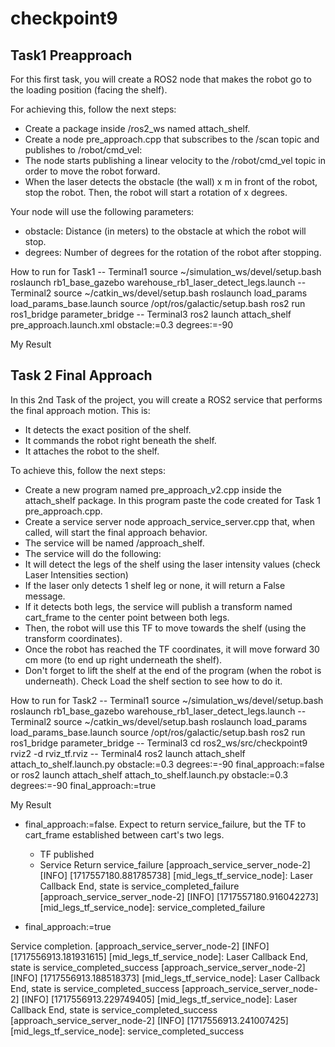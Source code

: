 # checkpoint9

## Task1 Preapproach

For this first task, you will create a ROS2 node that makes the robot go to the loading position (facing the shelf).

For achieving this, follow the next steps:

- Create a package inside /ros2_ws named attach_shelf.
- Create a node pre_approach.cpp that subscribes to the /scan topic and publishes to /robot/cmd_vel:
- The node starts publishing a linear velocity to the /robot/cmd_vel topic in order to move the robot forward.
- When the laser detects the obstacle (the wall) x m in front of the robot, stop the robot. Then, the robot will start a rotation of x degrees.

Your node will use the following parameters:

- obstacle: Distance (in meters) to the obstacle at which the robot will stop.
- degrees: Number of degrees for the rotation of the robot after stopping.

How to run for Task1
-- Terminal1
source ~/simulation_ws/devel/setup.bash
roslaunch rb1_base_gazebo warehouse_rb1_laser_detect_legs.launch
-- Terminal2
source ~/catkin_ws/devel/setup.bash
roslaunch load_params load_params_base.launch
source /opt/ros/galactic/setup.bash
ros2 run ros1_bridge parameter_bridge
-- Terminal3
ros2 launch attach_shelf pre_approach.launch.xml obstacle:=0.3 degrees:=-90

My Result


## Task 2   Final Approach 
In this 2nd Task of the project, you will create a ROS2 service that performs the final approach motion. This is:

- It detects the exact position of the shelf.
- It commands the robot right beneath the shelf.
- It attaches the robot to the shelf.


To achieve this, follow the next steps:
- Create a new program named pre_approach_v2.cpp inside the attach_shelf package. In this program paste the code created for Task 1 pre_approach.cpp.
- Create a service server node approach_service_server.cpp that, when called, will start the final approach behavior.
- The service will be named /approach_shelf.
- The service will do the following:
- It will detect the legs of the shelf using the laser intensity values (check Laser Intensities section)
- If the laser only detects 1 shelf leg or none, it will return a False message.
- If it detects both legs, the service will publish a transform named cart_frame to the center point between both legs.
- Then, the robot will use this TF to move towards the shelf (using the transform coordinates).
- Once the robot has reached the TF coordinates, it will move forward 30 cm more (to end up right underneath the shelf).
- Don't forget to lift the shelf at the end of the program (when the robot is underneath). Check Load the shelf section to see how to do it.


How to run for Task2
-- Terminal1
source ~/simulation_ws/devel/setup.bash
roslaunch rb1_base_gazebo warehouse_rb1_laser_detect_legs.launch
-- Terminal2
source ~/catkin_ws/devel/setup.bash
roslaunch load_params load_params_base.launch
source /opt/ros/galactic/setup.bash
ros2 run ros1_bridge parameter_bridge
-- Terminal3
cd ros2_ws/src/checkpoint9
rviz2 -d rviz_tf.rviz
-- Terminal4
ros2 launch attach_shelf attach_to_shelf.launch.py obstacle:=0.3 degrees:=-90 final_approach:=false
or
ros2 launch attach_shelf attach_to_shelf.launch.py obstacle:=0.3 degrees:=-90 final_approach:=true


My Result
- final_approach:=false. Expect to return service_failure, but the TF to cart_frame established between cart's two legs.
   - TF published
   - Service Return service_failure
[approach_service_server_node-2] [INFO] [1717557180.881785738] [mid_legs_tf_service_node]: Laser Callback End, state is service_completed_failure
[approach_service_server_node-2] [INFO] [1717557180.916042273] [mid_legs_tf_service_node]: service_completed_failure


- final_approach:=true



Service completion.
[approach_service_server_node-2] [INFO] [1717556913.181931615] [mid_legs_tf_service_node]: Laser Callback End, state is service_completed_success
[approach_service_server_node-2] [INFO] [1717556913.188518373] [mid_legs_tf_service_node]: Laser Callback End, state is service_completed_success
[approach_service_server_node-2] [INFO] [1717556913.229749405] [mid_legs_tf_service_node]: Laser Callback End, state is service_completed_success
[approach_service_server_node-2] [INFO] [1717556913.241007425] [mid_legs_tf_service_node]: service_completed_success